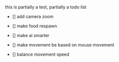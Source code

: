 this is partially a test, partially a todo list



- [] add camera zoom

- [] make food respawn

- [] make ai smarter

- [] make movement be based on mouse movement

- [] balance movement speed